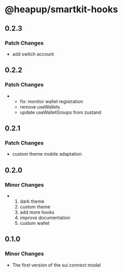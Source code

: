 # @heapup/smartkit-hooks

## 0.2.3

### Patch Changes

- add switch account

## 0.2.2

### Patch Changes

- - fix: monitor wallet registration
  - remove useWallets
  - update useWalletGroups from zustand

## 0.2.1

### Patch Changes

- custom theme
  mobile adaptation

## 0.2.0

### Minor Changes

- 1. dark theme
  2. custom theme
  3. add more hooks
  4. improve documentation
  5. custom wallet

## 0.1.0

### Minor Changes

- The first version of the sui connect modal
